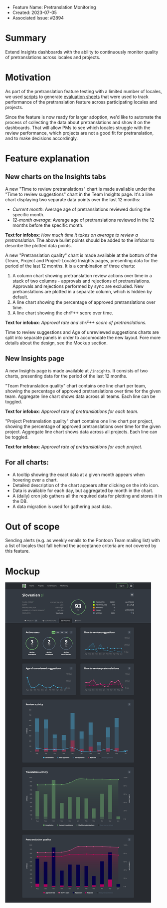 - Feature Name: Pretranslation Monitoring
- Created: 2023-07-05
- Associated Issue: #2894

# Summary

Extend Insights dashboards with the ability to continuously monitor quality of pretranslations across locales and projects.

# Motivation

As part of the pretranslation feature testing with a limited number of locales, we used [scripts](https://github.com/mozilla-l10n/pontoon-scripts/tree/main/stats/pretranslation) to generate [evaluation sheets](https://docs.google.com/spreadsheets/d/1CH7s-ykyAq9G6vf4qizvzGUsD9pamWAM04BOOIlZzac/edit#gid=610852174) that were used to track performance of the pretranslation feature across participating locales and projects.

Since the feature is now ready for larger adoption, we'd like to automate the process of collecting the data about pretranslations and show it on the dashboards. That will allow PMs to see which locales struggle with the review performance, which projects are not a good fit for pretranslation, and to make decisions accordingly.

# Feature explanation

## New charts on the Insights tabs

A new "Time to review pretranslations" chart is made available under the "Time to review suggestions" chart in the Team Insights page. It's a line chart displaying two separate data points over the last 12 months:
* *Current month*: Average age of pretranslations reviewed during the specific month.
* *12-month average*: Average age of pretranslations reviewed in the 12 months before the specific month.

**Text for infobox**: *How much time it takes on average to review a pretranslation.* The above bullet points should be added to the infobar to describe the plotted data points.

A new "Pretranslation quality" chart is made available at the bottom of the (Team, Project and Project-Locale) Insights pages, presenting data for the period of the last 12 months. It is a combination of three charts:

1. A column chart showing pretranslation review actions over time in a stack of two columns - approvals and rejections of pretranslations. Approvals and rejections performed by sync are excluded. New pretranslations are plotted in a separate column, which is hidden by default.
1. A line chart showing the percentage of approved pretranslations over time.
1. A line chart showing the chrF++ score over time.

**Text for infobox**: *Approval rate and chrF++ score of pretranslations.*

Time to review suggestions and Age of unreviewed suggestions charts are split into separate panels in order to accomodate the new layout. Fore more details about the design, see the Mockup section.

## New Insights page

A new Insights page is made available at `/insights`. It consists of two charts, presenting data for the period of the last 12 months.

"Team Pretranslation quality" chart contains one line chart per team, showing the percentage of approved pretranslations over time for the given team. Aggregate line chart shows data across all teams. Each line can be toggled.

**Text for infobox**: *Approval rate of pretranslations for each team.*

"Project Pretranslation quality" chart contains one line chart per project, showing the percentage of approved pretranslations over time for the given project. Aggregate line chart shows data across all projects. Each line can be toggled.

**Text for infobox**: *Approval rate of pretranslations for each project.*

## For all charts:

- A tooltip showing the exact data at a given month appears when hovering over a chart.
- Detailed description of the chart appears after clicking on the info icon.
- Data is available for each day, but aggregated by month in the chart.
- A (daily) cron job gathers all the required data for plotting and stores it in the DB.
- A data migration is used for gathering past data.

# Out of scope

Sending alerts (e.g. as weekly emails to the Pontoon Team mailing list) with a list of locales that fall behind the acceptance criteria are not covered by this feature.

# Mockup

![](0115/mockup.png)
